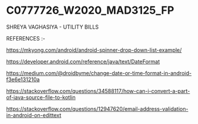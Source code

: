 # C0777726_W2020_MAD3125_FP

SHREYA VAGHASIYA - UTILITY BILLS

REFERENCES :-

https://mkyong.com/android/android-spinner-drop-down-list-example/

https://developer.android.com/reference/java/text/DateFormat

https://medium.com/@droidbyme/change-date-or-time-format-in-android-f3e6e131210a

https://stackoverflow.com/questions/34588117/how-can-i-convert-a-part-of-java-source-file-to-kotlin

https://stackoverflow.com/questions/12947620/email-address-validation-in-android-on-edittext
